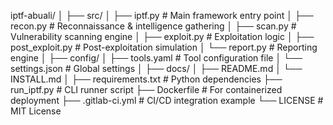 iptf-abuali/
│
├── src/
│   ├── iptf.py                  # Main framework entry point
│   ├── recon.py                 # Reconnaissance & intelligence gathering
│   ├── scan.py                  # Vulnerability scanning engine
│   ├── exploit.py               # Exploitation logic
│   ├── post_exploit.py          # Post-exploitation simulation
│   └── report.py                # Reporting engine
│
├── config/
│   ├── tools.yaml               # Tool configuration file
│   └── settings.json            # Global settings
│
├── docs/
│   ├── README.md
│   └── INSTALL.md
│
├── requirements.txt             # Python dependencies
├── run_iptf.py                  # CLI runner script
├── Dockerfile                   # For containerized deployment
├── .gitlab-ci.yml               # CI/CD integration example
└── LICENSE                      # MIT License